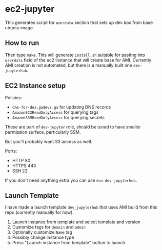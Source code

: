 # ec2-jupyter

This generates script for `userdata` section that sets up dev box from base ubuntu image.

## How to run

Then type `make`. This will generate `install.sh` suitable for pasting into
`userdata` field of the ec2 instance that will create base for AMI. Currently
AMI creation is not automated, but there is a manually built one
`dev-jupyterhub`.

## EC2 Instance setup

Policies:

- `dns-for-dea.gadevs.ga` for updating DNS records
- `AmazonEC2ReadOnlyAccess` for querying tags
- `AmazonSSMReadOnlyAccess` for querying secrets

These are part of `dev-jupyter` role, should be tuned to have smaller permission
surface, particularly SSM.

But you'll probably want S3 access as well.

Ports:

- HTTP 80
- HTTPS 443
- SSH 22

If you don't need anything extra you can use `dea-dev-jupyterhub`.


## Launch Template

I have made a launch template `dev_jupyterhub` that uses AMI build from this
repo (currently manually for now).

1. Launch instance from template and select template and version
2. Customize tags for `domain` and `admin`
3. Optionally customize `Name` tag
4. Possibly change instance type
5. Press "Launch instance from template" button to launch
